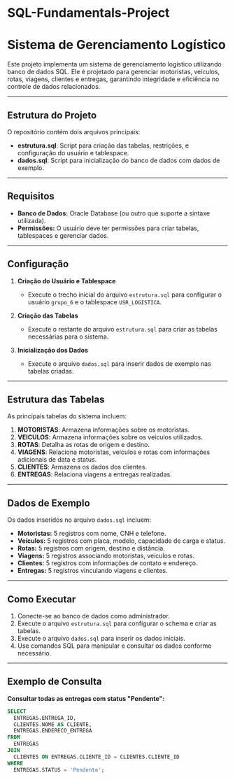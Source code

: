 # SQL-Fundamentals-Project

# Sistema de Gerenciamento Logístico

Este projeto implementa um sistema de gerenciamento logístico utilizando banco de dados SQL. Ele é projetado para gerenciar motoristas, veículos, rotas, viagens, clientes e entregas, garantindo integridade e eficiência no controle de dados relacionados.

---

## **Estrutura do Projeto**

O repositório contém dois arquivos principais:

- **estrutura.sql**: Script para criação das tabelas, restrições, e configuração do usuário e tablespace.
- **dados.sql**: Script para inicialização do banco de dados com dados de exemplo.

---

## **Requisitos**

- **Banco de Dados:** Oracle Database (ou outro que suporte a sintaxe utilizada).
- **Permissões:** O usuário deve ter permissões para criar tabelas, tablespaces e gerenciar dados.

---

## **Configuração**

1. **Criação do Usuário e Tablespace**
   - Execute o trecho inicial do arquivo `estrutura.sql` para configurar o usuário `grupo_6` e o tablespace `USR_LOGISTICA`.

2. **Criação das Tabelas**
   - Execute o restante do arquivo `estrutura.sql` para criar as tabelas necessárias para o sistema.

3. **Inicialização dos Dados**
   - Execute o arquivo `dados.sql` para inserir dados de exemplo nas tabelas criadas.

---

## **Estrutura das Tabelas**

As principais tabelas do sistema incluem:

1. **MOTORISTAS**: Armazena informações sobre os motoristas.
2. **VEICULOS**: Armazena informações sobre os veículos utilizados.
3. **ROTAS**: Detalha as rotas de origem e destino.
4. **VIAGENS**: Relaciona motoristas, veículos e rotas com informações adicionais de data e status.
5. **CLIENTES**: Armazena os dados dos clientes.
6. **ENTREGAS**: Relaciona viagens a entregas realizadas.

---

## **Dados de Exemplo**

Os dados inseridos no arquivo `dados.sql` incluem:

- **Motoristas:** 5 registros com nome, CNH e telefone.
- **Veículos:** 5 registros com placa, modelo, capacidade de carga e status.
- **Rotas:** 5 registros com origem, destino e distância.
- **Viagens:** 5 registros associando motoristas, veículos e rotas.
- **Clientes:** 5 registros com informações de contato e endereço.
- **Entregas:** 5 registros vinculando viagens e clientes.

---

## **Como Executar**

1. Conecte-se ao banco de dados como administrador.
2. Execute o arquivo `estrutura.sql` para configurar o schema e criar as tabelas.
3. Execute o arquivo `dados.sql` para inserir os dados iniciais.
4. Use comandos SQL para manipular e consultar os dados conforme necessário.

---

## **Exemplo de Consulta**

**Consultar todas as entregas com status "Pendente":**
```sql
SELECT 
  ENTREGAS.ENTREGA_ID, 
  CLIENTES.NOME AS CLIENTE, 
  ENTREGAS.ENDERECO_ENTREGA 
FROM 
  ENTREGAS
JOIN 
  CLIENTES ON ENTREGAS.CLIENTE_ID = CLIENTES.CLIENTE_ID
WHERE 
  ENTREGAS.STATUS = 'Pendente';
